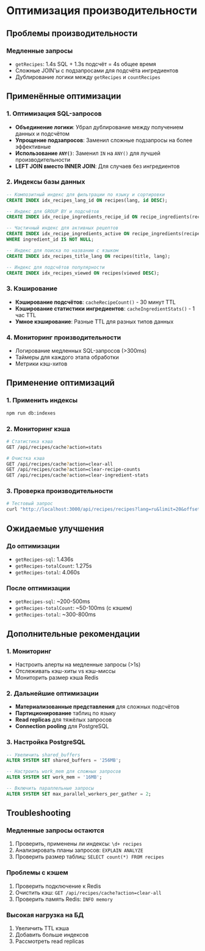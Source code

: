 # Оптимизация производительности

## Проблемы производительности

### Медленные запросы

- `getRecipes`: 1.4s SQL + 1.3s подсчёт = 4s общее время
- Сложные JOIN'ы с подзапросами для подсчёта ингредиентов
- Дублирование логики между `getRecipes` и `countRecipes`

## Применённые оптимизации

### 1. Оптимизация SQL-запросов

- **Объединение логики**: Убрал дублирование между получением данных и подсчётом
- **Упрощение подзапросов**: Заменил сложные подзапросы на более эффективные
- **Использование `ANY()`**: Заменил `IN` на `ANY()` для лучшей производительности
- **LEFT JOIN вместо INNER JOIN**: Для случаев без ингредиентов

### 2. Индексы базы данных

```sql
-- Композитный индекс для фильтрации по языку и сортировки
CREATE INDEX idx_recipes_lang_id ON recipes(lang, id DESC);

-- Индекс для GROUP BY и подсчётов
CREATE INDEX idx_recipe_ingredients_recipe_id ON recipe_ingredients(recipe_id);

-- Частичный индекс для активных рецептов
CREATE INDEX idx_recipe_ingredients_active ON recipe_ingredients(recipe_id)
WHERE ingredient_id IS NOT NULL;

-- Индекс для поиска по названию с языком
CREATE INDEX idx_recipes_title_lang ON recipes(title, lang);

-- Индекс для подсчётов популярности
CREATE INDEX idx_recipes_viewed ON recipes(viewed DESC);
```

### 3. Кэширование

- **Кэширование подсчётов**: `cacheRecipeCount()` - 30 минут TTL
- **Кэширование статистики ингредиентов**: `cacheIngredientStats()` - 1 час TTL
- **Умное кэширование**: Разные TTL для разных типов данных

### 4. Мониторинг производительности

- Логирование медленных SQL-запросов (>300ms)
- Таймеры для каждого этапа обработки
- Метрики кэш-хитов

## Применение оптимизаций

### 1. Применить индексы

```bash
npm run db:indexes
```

### 2. Мониторинг кэша

```bash
# Статистика кэша
GET /api/recipes/cache?action=stats

# Очистка кэша
GET /api/recipes/cache?action=clear-all
GET /api/recipes/cache?action=clear-recipe-counts
GET /api/recipes/cache?action=clear-ingredient-stats
```

### 3. Проверка производительности

```bash
# Тестовый запрос
curl "http://localhost:3000/api/recipes/recipes?lang=ru&limit=20&offset=0"
```

## Ожидаемые улучшения

### До оптимизации

- `getRecipes-sql`: 1.436s
- `getRecipes-totalCount`: 1.275s
- `getRecipes-total`: 4.060s

### После оптимизации

- `getRecipes-sql`: ~200-500ms
- `getRecipes-totalCount`: ~50-100ms (с кэшем)
- `getRecipes-total`: ~300-800ms

## Дополнительные рекомендации

### 1. Мониторинг

- Настроить алерты на медленные запросы (>1s)
- Отслеживать кэш-хиты vs кэш-миссы
- Мониторить размер кэша Redis

### 2. Дальнейшие оптимизации

- **Материализованные представления** для сложных подсчётов
- **Партиционирование** таблиц по языку
- **Read replicas** для тяжёлых запросов
- **Connection pooling** для PostgreSQL

### 3. Настройка PostgreSQL

```sql
-- Увеличить shared_buffers
ALTER SYSTEM SET shared_buffers = '256MB';

-- Настроить work_mem для сложных запросов
ALTER SYSTEM SET work_mem = '16MB';

-- Включить параллельные запросы
ALTER SYSTEM SET max_parallel_workers_per_gather = 2;
```

## Troubleshooting

### Медленные запросы остаются

1. Проверить, применены ли индексы: `\d+ recipes`
2. Анализировать планы запросов: `EXPLAIN ANALYZE`
3. Проверить размер таблиц: `SELECT count(*) FROM recipes`

### Проблемы с кэшем

1. Проверить подключение к Redis
2. Очистить кэш: `GET /api/recipes/cache?action=clear-all`
3. Проверить память Redis: `INFO memory`

### Высокая нагрузка на БД

1. Увеличить TTL кэша
2. Добавить больше индексов
3. Рассмотреть read replicas
